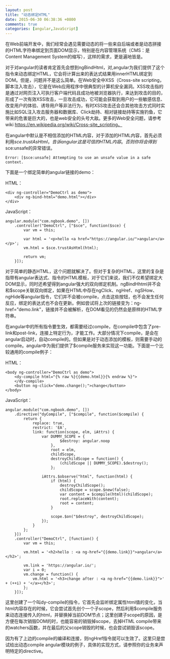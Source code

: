 ```yaml
---
layout: post
title: "动态绑定HTML"
date: 2015-06-30 06:38:36 +0800
comments: true
categories: [angular,JavaScript]
---
```

在Web前端开发中，我们经常会遇见需要动态的将一些来自后端或者是动态拼接的HTML字符串绑定到页面DOM显示，特别是在内容管理系统（CMS：是Content Management System的缩写），这样的需求，更是遍地皆是。

对于对angular的读者肯定首先会想到ngBindHtml，对,angular为我们提供了这个指令来动态绑定HTML，它会将计算出来的表达式结果用innerHTML绑定到DOM。但是，问题并不是这么简单。在Web安全中XSS（Cross-site scripting，脚本注入攻击），它是在Web应用程序中很典型的计算机安全漏洞。XSS攻击指的是通过对网页注入可执行客户端代码且成功地被浏览器执行，来达到攻击的目的，形成了一次有效XSS攻击，一旦攻击成功，它可能会获取到用户的一些敏感信息、改变用户的体验、诱导用户等非法行为，有时XSS攻击还会合其他攻击方式同时实施比如SQL注入攻击服务器和数据库、Click劫持、相对链接劫持等实施钓鱼，它带来的危害是巨大的，也是web安全的头号大敌。更多的Web安全问题，请参考wiki https://en.wikipedia.org/wiki/Cross-site_scripting。

在angular中默认是不相信添加的HTML内容，对于添加的HTML内容，首先必须利用$sce.trustAsHtml，告诉angular这是可信的HTML内容。否则你将会得到$sce:unsafe的异常错误。

	Error: [$sce:unsafe] Attempting to use an unsafe value in a safe context.


下面是一个绑定简单的angular链接的demo：

HTML：

	<div ng-controller="DemoCtrl as demo">
	    <div ng-bind-html="demo.html"></div>
	</div>

JavaScript：

	angular.module("com.ngbook.demo", [])
	    .controller("DemoCtrl", ["$sce", function($sce) {
	        var vm = this;

	        var html = '<p>hello <a href="https://angular.io/">angular</a></p>';
	        vm.html = $sce.trustAsHtml(html);

	        return vm;
	    }]);

对于简单的静态HTML，这个问题就解决了。但对于复杂的HTML，这里的复杂是指带有angular表达式、指令的HTML模板，对于它们来说，我们不仅希望绑定大DOM显示，同时还希望得到angular强大的双向绑定机制。ngBindHhtml并不会和$scope关联双向绑定，如果在HTML中存在ngClick、ngHref、ngSHow、ngHide等angular指令，它们并不会被compile，点击这些按钮，也不会发生任何反应，绑定的表达式也不会在更新。例如尝试将上次的链接变为：ng-href="demo.link"，链接并不会被解析，在DOM看见的仍然会是原样的HTML字符串。

在angular中的所有指令要生效，都需要经过compile，在compile中包含了pre-link和post-link，连接上特定行为，才能工作。大部分情况下compile，是会在angular启动时，自动compile的。但如果是对于动态添加的模板，则需要手动的compile。angular中为我们提供了$compile服务来实现这一功能。下面是一个比较通用的compile例子：

HTML：

	<body ng-controller="DemoCtrl as demo">
	    <dy-compile html="{% raw %}{{demo.html}}{% endraw %}">
	    </dy-compile>
	    <button ng-click="demo.change();">change</button>
	</body>

JavaScript：

	angular.module("com.ngbook.demo", [])
	    .directive("dyCompile", ["$compile", function($compile) {
	        return {
	            replace: true,
	            restrict: 'EA',
	            link: function(scope, elm, iAttrs) {
	                var DUMMY_SCOPE = {
	                        $destroy: angular.noop
	                    },
	                    root = elm,
	                    childScope,
	                    destroyChildScope = function() {
	                        (childScope || DUMMY_SCOPE).$destroy();
	                    };

	                iAttrs.$observe("html", function(html) {
	                    if (html) {
	                        destroyChildScope();
	                        childScope = scope.$new(false);
	                        var content = $compile(html)(childScope);
	                        root.replaceWith(content);
	                        root = content;
	                    }

	                    scope.$on("$destroy", destroyChildScope);
	                });
	            }
	        };
	    }])
	    .controller("DemoCtrl", [function() {
	        var vm = this;

	        vm.html = '<h2>hello : <a ng-href="{{demo.link}}">angular</a></h2>';

	        vm.link = 'https://angular.io/';
	        var i = 0;
	        vm.change = function() {
	            vm.html = '<h3>change after : <a ng-href="{{demo.link}}">' + (++i) + '</a></h3>';
	        };
	    }]);

这里创建了一个叫dy-compile的指令，它首先会监听绑定属性html值的变化，当html内容存在的时候，它会尝试首先创个一个子scope，然后利用$compile服务来动态连接传入的html，并替换掉当前DOM节点；这里创建子scope的原因，是方便在每次销毁DOM的时，也能容易的销毁掉scope，去掉HTML compile带来的watchers函数，并在最后的父scope销毁的时候，也会尝试销毁该scope。

因为有了上边的compile的编译和连接，则ngHref指令就可以生效了。这里只是尝试给出动态compile angular模块的例子，具体的实现方式，请参照你的业务来声明特定的directive。
